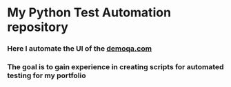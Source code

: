 # My Python Test Automation repository

### Here I automate the UI of the [demoqa.com](https://demoqa.com/) 

### The goal is to gain experience in creating scripts for automated testing for my portfolio

